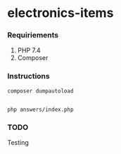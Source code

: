 # electronics-items

### Requiriements 
1. PHP 7.4<br>
2. Composer<br>

### Instructions
    composer dumpautoload
    
    
    php answers/index.php


### TODO
  
  Testing

